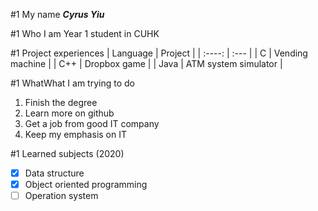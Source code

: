 #1 My name
***Cyrus Yiu***

#1 Who I am
Year 1 student in CUHK

#1 Project experiences
| Language | Project |
| :----: | :--- |
| C | Vending machine |
| C++ | Dropbox game |
| Java | ATM system simulator |

#1 WhatWhat I am trying to do
1. Finish the degree
2. Learn more on github
3. Get a job from good IT company
4. Keep my emphasis on IT

#1 Learned subjects (2020)
-[x] Data structure <br/>
-[x] Object oriented programming <br/>
-[ ] Operation system
